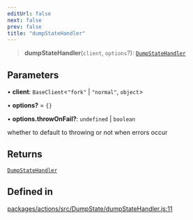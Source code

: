 ```yaml
---
editUrl: false
next: false
prev: false
title: "dumpStateHandler"
---
```


> **dumpStateHandler**(`client`, `options`?): [`DumpStateHandler`](/reference/tevm/actions/type-aliases/dumpstatehandler/)

## Parameters

• **client**: `BaseClient`\<`"fork"` \| `"normal"`, `object`\>

• **options?** = `{}`

• **options.throwOnFail?**: `undefined` \| `boolean`

whether to default to throwing or not when errors occur

## Returns

[`DumpStateHandler`](/reference/tevm/actions/type-aliases/dumpstatehandler/)

## Defined in

[packages/actions/src/DumpState/dumpStateHandler.js:11](https://github.com/evmts/tevm-monorepo/blob/main/packages/actions/src/DumpState/dumpStateHandler.js#L11)
